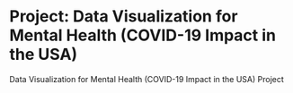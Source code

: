 # Project: Data Visualization for Mental Health (COVID-19 Impact in the USA)
Data Visualization for Mental Health (COVID-19 Impact in the USA) Project
